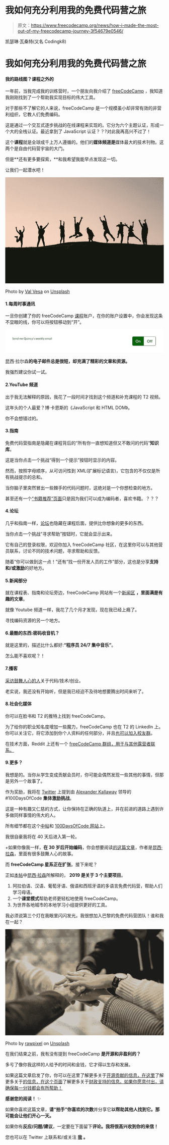 # 我如何充分利用我的免费代码营之旅

> 原文：<https://www.freecodecamp.org/news/how-i-made-the-most-out-of-my-freecodecamp-journey-3f54679e0546/>

凯瑟琳·瓦桑特(又名 Codingk8)

# 我如何充分利用我的免费代码营之旅

#### 我的路线图？课程之外的️

一年前，当我完成我的训练营时，一个朋友向我介绍了 [freeCodeCamp](https://www.freecodecamp.org/) ，我知道我刚刚找到了一个帮助我实现目标的伟大工具。

对于那些不了解它的人来说，freeCodeCamp 是一个规模虽小却非常有效的非营利组织，它教人们免费编码。

这是通过一个交互式逐步挑战的在线课程来实现的。它分为六个主题认证，形成一个大的全栈认证。最近拿到了 JavaScript 认证？？‍?对此我再高兴不过了！

这个**课程**就是全球成千上万人遵循的。他们的**媒体频道是**媒体最大的技术刊物。这两个是自由代码营宇宙的大门。

但是**还有更多要探索，**和我希望我能早点发现这一切。

让我们一起潜水吧！

![jbHWjq1L4LzrRaqQRBog4qRH3olwQQF6g2qB](img/6b1c1c6bb0bf6138b7e0b1c0e1ff23eb.png)

Photo by [Val Vesa](https://unsplash.com/@adspedia?utm_source=medium&utm_medium=referral) on [Unsplash](https://unsplash.com?utm_source=medium&utm_medium=referral)

#### 1.每周时事通讯

一旦你创建了你的 freeCodeCamp [课程](https://www.freecodecamp.org/)账户，在你的账户设置中，你会发现这条不显眼的线，你可以将按钮移动到“开”。

![VfrJqcVEAz3EX9xOoj8aPw1fv8O989BjoZVh](img/659f07aa0451c54fabb64814b8c8bde3.png)

昆西·拉尔森**的电子邮件总是很短，却充满了精彩的文章和资源。**

我强烈建议你试一试。

#### 2.YouTube 频道

出于我无法解释的原因，我花了一段时间才找到这个频道和补充课程的 T2 视频。

这年头的个人最爱？博·卡恩斯的《JavaScript 和 HTML DOM》。

你不会想错过的。

#### 3.指南

免费代码营指南是隐藏在课程背后的“所有你一直想知道但又不敢问的代码”**知识库**。

这是当你点击一个挑战“得到一个提示”按钮时显示的内容。

然而，按照字母顺序，从可访问性到 XML(扩展标记语言)，它包含的不仅仅是所有挑战提示的总和。

当你脑子里突然冒出一些棘手的代码问题时，这绝对是一个你想检查的地方。

甚至还有一个[“书籍推荐”页面](https://guide.freecodecamp.org/book-recommendations)只是因为我们可以成为编码者，喜欢书籍。？？？

#### 4.论坛

几乎和指南一样，[论坛](https://www.freecodecamp.org/forum/latest)也隐藏在课程后面，提供比你想象的更多的东西。

当你点击一个挑战“寻求帮助”按钮时，它就会显示出来。

它有自己的登录权限，欢迎你加入 freeCodeCamp 社区，在这里你可以与其他营员联系，讨论不同的技术问题，寻求帮助和反馈。

随着“你可以做到这一点！”还有“找一份开发人员的工作”部分，这也是分享**支持和/或激励**的好地方。

#### 5.新闻部分

就在课程表、指南和论坛旁边，freeCodeCamp 网站有一个[新闻区](https://www.freecodecamp.org/news/) **，里面满是有趣的文章**。

就像 Youtube 频道一样，我花了几个月才发现，现在我已经上瘾了。

寻找编码资源的另一个地方。

#### 6.最酷的东西:密码收音机？

就是这里的，描述比什么都好:**“程序员 24/7 集中音乐”**。

怎么能不喜欢呢？！

#### 7.播客

[采访鼓舞人心的人](https://freecodecamp.libsyn.com/)关于代码/技术/创业。

老实说，我还没有开始听，但是我已经迫不及待地想要腾出时间来听了。

#### 8.社会化媒体

你可以在脸书和 T2 的推特上找到 freeCodeCamp。

为了给你的职业知名度增加一些魔力，freeCodeCamp 也在 T2 的 LinkedIn 上。你可以关注它，将它添加到你个人资料的任何部分，并且[也可以加入校友群](https://www.linkedin.com/groups/6926280/)。

在技术方面，Reddit 上还有一个 [freeCodeCamp 群组，用于与其他露营者联系。](https://www.reddit.com/r/FreeCodeCamp/)

#### 9.更多？

我想是的。当你从学生变成贡献会员时，你可能会偶然发现一些其他的事情，但那是另外一个故事了。

作为奖励，我将在 [Twitter](https://twitter.com/_100DaysOfCode) 上提到由 [Alexander Kallaway](https://www.freecodecamp.org/news/how-i-made-the-most-out-of-my-freecodecamp-journey-3f54679e0546/undefined) 领导的#100DaysOfCode **集体激励挑战**。

这是一种有趣又仁慈的方式，让你保持在正确的轨道上，并在前进的道路上遇到许多做同样事情的伟大的人。

所有细节都在这个[中帖](https://medium.freecodecamp.org/this-new-year-resolution-will-change-your-life-learn-to-code-with-100daysofcode-562ef2c7ca33)和 [100DaysOfCode 网站](https://www.100daysofcode.com/)上。

我很自豪我将在 40 天后进入第一轮。

+如果你像我一样，**在 30 岁后开始编码**，你会想要阅读[的这篇文章](https://medium.freecodecamp.org/stories-from-300-developers-who-got-their-first-tech-job-in-their-30s-40s-and-50s-64306eb6bb27)，作者是[昆西·拉森](https://www.freecodecamp.org/news/how-i-made-the-most-out-of-my-freecodecamp-journey-3f54679e0546/undefined)，里面有很多鼓舞人心的故事。

而 **freeCodeCamp 星系正在扩张**。接下来呢？

正如[本帖](https://medium.freecodecamp.org/the-first-billion-minutes-the-numbers-behind-freecodecamp-the-tiny-nonprofit-thats-teaching-9c2ee9f8102c)中[昆西·拉森](https://www.freecodecamp.org/news/how-i-made-the-most-out-of-my-freecodecamp-journey-3f54679e0546/undefined)所解释的， **2019 是关于 3 个主要项目**。

1.  阿拉伯语、汉语、葡萄牙语、俄语和西班牙语的多语言免费代码营，帮助人们学习母语。
2.  一个**课堂模式**帮助老师更轻松地使用 freeCodeCamp。
3.  为世界各地城市的本地学习小组提供更好的工具。

我必须说第三个灯在我眼里闪闪发光。我很想加入巴黎的免费代码营团队！谁和我在一起？

![ILFPH-jYqfOjiIqpItDi6g7WZ8LBiytB4u7D](img/4a30dc95b4a630b3c31333686df99bca.png)

Photo by [rawpixel](https://unsplash.com/@rawpixel?utm_source=medium&utm_medium=referral) on [Unsplash](https://unsplash.com?utm_source=medium&utm_medium=referral)

在我们结束之前，我有没有提到 freeCodeCamp **是开源和非盈利的？**

多亏了像你我这样的人给予的时间和金钱，它才得以生存和发展。

如果这篇文章启发了你，你可以在这里了解更多关于[开源贡献的信息，在这里](https://contribute.freecodecamp.org/home/)了解更多关于[的信息，在这个页面](https://medium.freecodecamp.org/hacktoberfest-2018-how-you-can-get-your-free-shirt-even-if-youre-new-to-coding-96080dd0b01b)了解更多关于[财政支持的信息。如果你愿意付出，请确保每一分钱都会有所帮助！](https://donate.freecodecamp.org/other-ways-to-donate/)

**感谢您的阅读！** ✨

如果你喜欢这篇文章，**请“拍手”你喜欢的次数**并分享它**以帮助其他人找到它。那可能会让他们开心一天。**

如果你有**反应/问题/建议**，一定要在下面留下**评论。我将很高兴收到你的来信！**

您也可以在 Twitter 上联系和/或关注 [**我**](https://twitter.com/codingk8) **。**